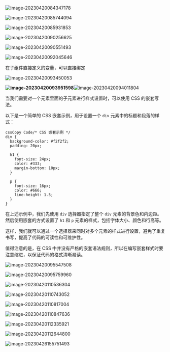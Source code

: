 ![image-20230420084347178](https://gitee.com/aiiw/images/raw/master/img/image-20230420084347178.png)

![image-20230420085744094](https://gitee.com/aiiw/images/raw/master/img/image-20230420085744094.png)

![image-20230420085931853](https://gitee.com/aiiw/images/raw/master/img/image-20230420085931853.png)

![image-20230420090256625](https://gitee.com/aiiw/images/raw/master/img/image-20230420090256625.png)

![image-20230420090551493](https://gitee.com/aiiw/images/raw/master/img/image-20230420090551493.png)

![image-20230420092045646](https://gitee.com/aiiw/images/raw/master/img/image-20230420092045646.png)

在子组件直接定义的变量，可以直接绑定

![image-20230420093450053](https://gitee.com/aiiw/images/raw/master/img/image-20230420093450053.png)

**![image-20230420093951598](https://gitee.com/aiiw/images/raw/master/img/image-20230420093951598.png)**![image-20230420094011804](https://gitee.com/aiiw/images/raw/master/img/image-20230420094011804.png)

当我们需要对一个元素里面的子元素进行样式设置时，可以使用 CSS 的嵌套写法。

以下是一个简单的 CSS 嵌套示例，用于设置一个 `div` 元素中的标题和段落的样式：

```
cssCopy Code/* CSS 嵌套示例 */
div {
  background-color: #f2f2f2;
  padding: 20px;

  h1 {
    font-size: 24px;
    color: #333;
    margin-bottom: 10px;
  }

  p {
    font-size: 16px;
    color: #666;
    line-height: 1.5;
  }
}
```

在上述示例中，我们先使用 `div` 选择器指定了整个 `div` 元素的背景色和内边距。然后使用嵌套的方式设置了 `h1` 和 `p` 元素的样式，包括字体大小、颜色和行高等。

这样，我们就可以通过一个选择器来同时对多个元素的样式进行设置，避免了重复书写，提高了代码的可读性和可维护性。

值得注意的是，在 CSS 中并没有严格的嵌套语法规则，所以在编写嵌套样式时要注意缩进，以保证代码的格式清晰易读。



![image-20230420095547508](https://gitee.com/aiiw/images/raw/master/img/image-20230420095547508.png)

![image-20230420095759960](https://gitee.com/aiiw/images/raw/master/img/image-20230420095759960.png)

![image-20230420110536304](https://gitee.com/aiiw/images/raw/master/img/image-20230420110536304.png)

![image-20230420110743052](https://gitee.com/aiiw/images/raw/master/img/image-20230420110743052.png)

![image-20230420110817004](https://gitee.com/aiiw/images/raw/master/img/image-20230420110817004.png)

![image-20230420110847636](https://gitee.com/aiiw/images/raw/master/img/image-20230420110847636.png)



![image-20230420112335921](https://gitee.com/aiiw/images/raw/master/img/image-20230420112335921.png)



![image-20230420112644800](https://gitee.com/aiiw/images/raw/master/img/image-20230420112644800.png)



![image-20230426155751493](https://gitee.com/aiiw/images/raw/master/img/image-20230426155751493.png)